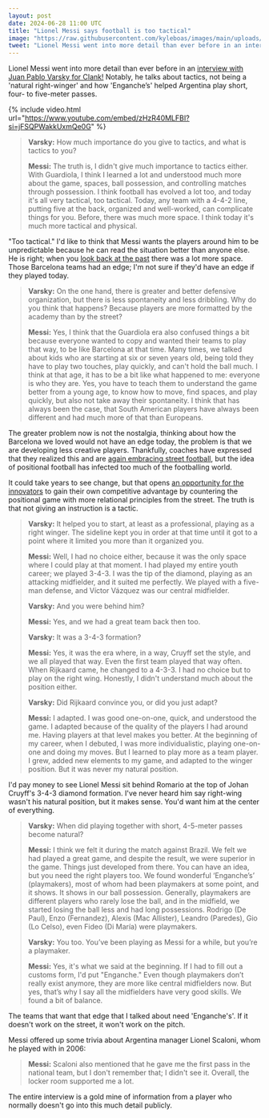 ```yaml
---
layout: post
date: 2024-06-28 11:00 UTC
title: "Lionel Messi says football is too tactical"
image: "https://raw.githubusercontent.com/kyleboas/images/main/uploads/2024/06/27/Image-27Jun2024_16%3A54%3A40.png"
tweet: "Lionel Messi went into more detail than ever before in an interview with @JPVarsky for @clank_media! Notably, he talks about tactics, not being a 'natural right-winger' and how 'Enganche’s' helped Argentina play short, four- to five-meter passes."
---
```


Lionel Messi went into more detail than ever before in an [interview with Juan Pablo Varsky for Clank!](https://youtu.be/zHzR40MLFBI?si=jFSQPWakkUxmQe0G) Notably, he talks about tactics, not being a 'natural right-winger' and how 'Enganche’s' helped Argentina play short, four- to five-meter passes.

<!---more---> 

{% include video.html url="https://www.youtube.com/embed/zHzR40MLFBI?si=jFSQPWakkUxmQe0G" %}

> **Varsky:** How much importance do you give to tactics, and what is tactics to you?
> 
> **Messi:** The truth is, I didn't give much importance to tactics either. With Guardiola, I think I learned a lot and understood much more about the game, spaces, ball possession, and controlling matches through possession. I think football has evolved a lot too, and today it's all very tactical, too tactical. Today, any team with a 4-4-2 line, putting five at the back, organized and well-worked, can complicate things for you. Before, there was much more space. I think today it's much more tactical and physical.

"Too tactical." I'd like to think that Messi wants the players around him to be unpredictable because he can read the situation better than anyone else. He is right; when you [look back at the past](https://youtu.be/JrBYWEHpeic?si=CDp6QSlnEIlMEDdQ) there was a lot more space. Those Barcelona teams had an edge; I'm not sure if they'd have an edge if they played today. 

> **Varsky:** On the one hand, there is greater and better defensive organization, but there is less spontaneity and less dribbling. Why do you think that happens? Because players are more formatted by the academy than by the street?
> 
> **Messi:** Yes, I think that the Guardiola era also confused things a bit because everyone wanted to copy and wanted their teams to play that way, to be like Barcelona at that time. Many times, we talked about kids who are starting at six or seven years old, being told they have to play two touches, play quickly, and can't hold the ball much. I think at that age, it has to be a bit like what happened to me: everyone is who they are. Yes, you have to teach them to understand the game better from a young age, to know how to move, find spaces, and play quickly, but also not take away their spontaneity. I think that has always been the case, that South American players have always been different and had much more of that than Europeans. 

The greater problem now is not the nostalgia, thinking about how the Barcelona we loved would not have an edge today, the problem is that we are developing less creative players. Thankfully, coaches have expressed that they realized this and are [again embracing street football](https://tacticsjournal.com/2024/06/10/germany-is-in-the-street-again/), but the idea of positional football has infected too much of the footballing world. 

It could take years to see change, but that opens [an opportunity for the innovators](https://tacticsjournal.com/2024/05/29/positional-laggards/) to gain their own competitive advantage by countering the positional game with more relational principles from the street. The truth is that not giving an instruction is a tactic.  

> **Varsky:** It helped you to start, at least as a professional, playing as a right winger. The sideline kept you in order at that time until it got to a point where it limited you more than it organized you. 
> 
> **Messi:** Well, I had no choice either, because it was the only space where I could play at that moment. I had played my entire youth career; we played 3-4-3. I was the tip of the diamond, playing as an attacking midfielder, and it suited me perfectly. We played with a five-man defense, and Víctor Vázquez was our central midfielder. 
> 
> **Varsky:** And you were behind him? 
> 
> **Messi:** Yes, and we had a great team back then too. 
> 
> **Varsky:** It was a 3-4-3 formation?
> 
> **Messi:** Yes, it was the era where, in a way, Cruyff set the style, and we all played that way. Even the first team played that way often. When Rijkaard came, he changed to a 4-3-3. I had no choice but to play on the right wing. Honestly, I didn't understand much about the position either.
> 
> **Varsky:** Did Rijkaard convince you, or did you just adapt? 
> 
> **Messi:** I adapted. I was good one-on-one, quick, and understood the game. I adapted because of the quality of the players I had around me. Having players at that level makes you better. At the beginning of my career, when I debuted, I was more individualistic, playing one-on-one and doing my moves. But I learned to play more as a team player. I grew, added new elements to my game, and adapted to the winger position. But it was never my natural position.

I'd pay money to see Lionel Messi sit behind Romario at the top of Johan Cruyff's 3-4-3 diamond formation. I've never heard him say right-wing wasn't his natural position, but it makes sense. You'd want him at the center of everything.

> **Varsky:** When did playing together with short, 4-5-meter passes become natural? 
> 
> **Messi:** I think we felt it during the match against Brazil. We felt we had played a great game, and despite the result, we were superior in the game. Things just developed from there. You can have an idea, but you need the right players too. We found wonderful ‘Enganche’s’ (playmakers), most of whom had been playmakers at some point, and it shows. It shows in our ball possession. Generally, playmakers are different players who rarely lose the ball, and in the midfield, we started losing the ball less and had long possessions. Rodrigo (De Paul), Enzo (Fernandez), Alexis (Mac Allister), Leandro (Paredes), Gio (Lo Celso), even Fideo (Di María) were playmakers. 
> 
> **Varsky:** You too. You’ve been playing as Messi for a while, but you’re a playmaker. 
> 
> **Messi:** Yes, it's what we said at the beginning. If I had to fill out a customs form, I'd put "Enganche." Even though playmakers don’t really exist anymore, they are more like central midfielders now. But yes, that’s why I say all the midfielders have very good skills. We found a bit of balance.

The teams that want that edge that I talked about need 'Enganche's'. If it doesn't work on the street, it won't work on the pitch.

Messi offered up some trivia about Argentina manager Lionel Scaloni, whom he played with in 2006:

> **Messi:** Scaloni also mentioned that he gave me the first pass in the national team, but I don't remember that; I didn't see it. Overall, the locker room supported me a lot.

The entire interview is a gold mine of information from a player who normally doesn't go into this much detail publicly.